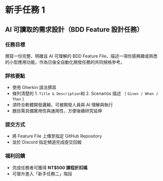 # 新手任務 1

##  AI 可讀取的需求設計（BDD Feature 設計任務）

### 任務目標
撰寫一份完整、明確且 AI 可理解的 BDD Feature File，描述一項你感興趣或熟悉的小型應用功能，作為日後全自動化開發任務的共同規格參考。

### 評核要點
- 使用 Gherkin 語法撰寫
- 條列清楚的 1. `Title & Description`和 2. Scenarios 描述 （  `Given / When / Then` )
- 須符合軟體開發邏輯，可被開發人員與 AI 理解與執行
- 題目需具備實用性與通用性，方便後續研究延伸


### 提交方式
- 將 Feature File 上傳至指定 GitHub Repository
- 並於 Discord 指定頻道完成提交回報

### 福利回饋
- 完成任務者可獲得 **NT$500 課程折扣碼**
- 可晉升進入「新手任務二」階段
